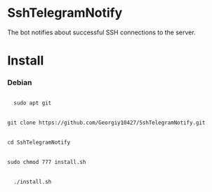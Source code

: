 # SshTelegramNotify
The bot notifies about successful SSH connections to the server.

<h1><b>Install</b></h1>
<h3> Debian <br> </h3>
<code>
  sudo apt git
</code><br>
<code> 
git clone https://github.com/Georgiy10427/SshTelegramNotify.git 
</code><br>
<code>
cd SshTelegramNotify 
</code><br>
<code>
sudo chmod 777 install.sh
</code><br>
<code>
  ./install.sh
</code><br>
